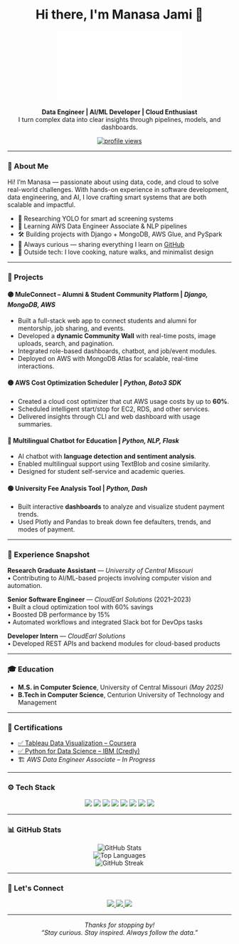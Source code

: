 <h1 align="center"> Hi there, I'm Manasa Jami 👋</h1> 
  
<p align="center">
  <img src="https://github.com/jami-manasa/jami-manasa/blob/main/f2.png" alt="Manasa Jami" width="280"/> 
</p>
   
<p align="center">
  <strong>Data Engineer | AI/ML Developer | Cloud Enthusiast</strong><br/> 
  I turn complex data into clear insights through pipelines, models, and dashboards.
</p>

<p align="center">
  <a href="https://github.com/jami-manasa">
    <img src="https://komarev.com/ghpvc/?username=jami-manasa&label=Profile%20Views&color=0e75b6&style=for-the-badge" alt="profile views"/>
  </a>
</p>

---

### 🚀 About Me

Hi! I’m Manasa — passionate about using data, code, and cloud to solve real-world challenges. With hands-on experience in software development, data engineering, and AI, I love crafting smart systems that are both scalable and impactful.

- 🔭 Researching YOLO for smart ad screening systems
- 🌱 Learning AWS Data Engineer Associate & NLP pipelines
- 🛠️ Building projects with Django + MongoDB, AWS Glue, and PySpark
- 🧠 Always curious — sharing everything I learn on [GitHub](https://github.com/jami-manasa)
- 🍃 Outside tech: I love cooking, nature walks, and minimalist design

---

### 🧠 Projects

#### 🟣 MuleConnect – Alumni & Student Community Platform | *Django, MongoDB, AWS*
- Built a full-stack web app to connect students and alumni for mentorship, job sharing, and events.
- Developed a **dynamic Community Wall** with real-time posts, image uploads, search, and pagination.
- Integrated role-based dashboards, chatbot, and job/event modules.
- Deployed on AWS with MongoDB Atlas for scalable, real-time interactions.

#### 🟡 AWS Cost Optimization Scheduler | *Python, Boto3 SDK*
- Created a cloud cost optimizer that cut AWS usage costs by up to **60%**.
- Scheduled intelligent start/stop for EC2, RDS, and other services.
- Delivered insights through CLI and web dashboard with usage summaries.

#### 🔵 Multilingual Chatbot for Education | *Python, NLP, Flask*
- AI chatbot with **language detection and sentiment analysis**.
- Enabled multilingual support using TextBlob and cosine similarity.
- Designed for student self-service and academic queries.

#### 🟢 University Fee Analysis Tool | *Python, Dash*
- Built interactive **dashboards** to analyze and visualize student payment trends.
- Used Plotly and Pandas to break down fee defaulters, trends, and modes of payment.

---

### 🏢 Experience Snapshot

**Research Graduate Assistant** — *University of Central Missouri*  
• Contributing to AI/ML-based projects involving computer vision and automation.

**Senior Software Engineer** — *CloudEarl Solutions* (2021–2023)  
• Built a cloud optimization tool with 60% savings  
• Boosted DB performance by 15%  
• Automated workflows and integrated Slack bot for DevOps tasks

**Developer Intern** — *CloudEarl Solutions*  
• Developed REST APIs and backend modules for cloud-based products

---

### 🎓 Education

- **M.S. in Computer Science**, University of Central Missouri *(May 2025)*
- **B.Tech in Computer Science**, Centurion University of Technology and Management

---

### 📜 Certifications

- [✅ Tableau Data Visualization – Coursera](https://www.coursera.org/account/accomplishments/verify/6VM6E62HUK4T)
- [✅ Python for Data Science – IBM (Credly)](https://www.credly.com/badges/f073772b-a184-440e-8a5e-edeb50012761)
- 🏗️ *AWS Data Engineer Associate – In Progress*

---

### ⚙️ Tech Stack

<p align="center">
  <img src="https://img.shields.io/badge/Python-3776AB?style=for-the-badge&logo=python&logoColor=white"/>
  <img src="https://img.shields.io/badge/AWS-FF9900?style=for-the-badge&logo=amazonaws&logoColor=white"/>
  <img src="https://img.shields.io/badge/MongoDB-47A248?style=for-the-badge&logo=mongodb&logoColor=white"/>
  <img src="https://img.shields.io/badge/Django-092E20?style=for-the-badge&logo=django&logoColor=white"/>
  <img src="https://img.shields.io/badge/Flask-000000?style=for-the-badge&logo=flask&logoColor=white"/>
  <img src="https://img.shields.io/badge/Tableau-E97627?style=for-the-badge&logo=tableau&logoColor=white"/>
  <img src="https://img.shields.io/badge/PowerBI-F2C811?style=for-the-badge&logo=powerbi&logoColor=black"/>
  <img src="https://img.shields.io/badge/MySQL-005C84?style=for-the-badge&logo=mysql&logoColor=white"/>
</p>

---

### 📊 GitHub Stats

<p align="center">
  <img src="https://github-readme-stats.vercel.app/api?username=jami-manasa&show_icons=true&theme=tokyonight&hide_border=true" alt="GitHub Stats"/>
  <br/>
  <img src="https://github-readme-stats.vercel.app/api/top-langs/?username=jami-manasa&layout=compact&theme=tokyonight&hide_border=true" alt="Top Languages"/>
  <br/>
  <img src="https://github-readme-streak-stats.herokuapp.com/?user=jami-manasa&theme=tokyonight&hide_border=true" alt="GitHub Streak"/>
</p>

---

### 🤝 Let's Connect

<p align="center">
  <a href="https://linkedin.com/in/jami-manasa">
    <img src="https://img.shields.io/badge/LinkedIn-blue?style=for-the-badge&logo=linkedin&logoColor=white"/>
  </a>
  <a href="https://github.com/jami-manasa">
    <img src="https://img.shields.io/badge/GitHub-181717?style=for-the-badge&logo=github&logoColor=white"/>
  </a>
  <a href="https://public.tableau.com/app/profile/j.manasa">
    <img src="https://img.shields.io/badge/Tableau-E97627?style=for-the-badge&logo=tableau&logoColor=white"/>
  </a>
</p>

---

<p align="center">
  <em>Thanks for stopping by! <br/>
  “Stay curious. Stay inspired. Always follow the data.”</em>
</p>
